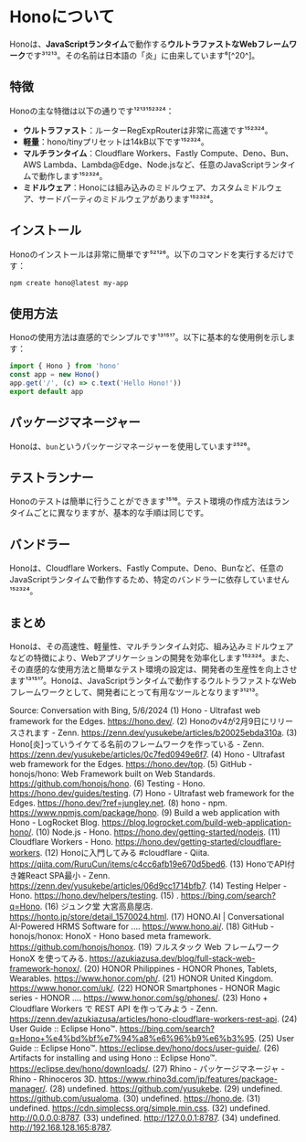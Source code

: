 # Honoについて

Honoは、**JavaScriptランタイム**で動作する**ウルトラファストなWebフレームワーク**です³¹²¹³。その名前は日本語の「炎」に由来しています⁶[^20^]。

## 特徴

Honoの主な特徴は以下の通りです¹²¹³¹⁵²³²⁴：
- **ウルトラファスト**：ルーターRegExpRouterは非常に高速です¹⁵²³²⁴。
- **軽量**：hono/tinyプリセットは14kB以下です¹⁵²³²⁴。
- **マルチランタイム**：Cloudflare Workers、Fastly Compute、Deno、Bun、AWS Lambda、Lambda@Edge、Node.jsなど、任意のJavaScriptランタイムで動作します¹⁵²³²⁴。
- **ミドルウェア**：Honoには組み込みのミドルウェア、カスタムミドルウェア、サードパーティのミドルウェアがあります¹⁵²³²⁴。

## インストール

Honoのインストールは非常に簡単です⁵²¹²⁶。以下のコマンドを実行するだけです：

```bash
npm create hono@latest my-app
```

## 使用方法

Honoの使用方法は直感的でシンプルです¹³¹⁵¹⁷。以下に基本的な使用例を示します：

```javascript
import { Hono } from 'hono'
const app = new Hono()
app.get('/', (c) => c.text('Hello Hono!'))
export default app
```

## パッケージマネージャー

Honoは、`bun`というパッケージマネージャーを使用しています²⁵²⁶。

## テストランナー

Honoのテストは簡単に行うことができます¹⁵¹⁶。テスト環境の作成方法はランタイムごとに異なりますが、基本的な手順は同じです。

## バンドラー

Honoは、Cloudflare Workers、Fastly Compute、Deno、Bunなど、任意のJavaScriptランタイムで動作するため、特定のバンドラーに依存していません¹⁵²³²⁴。

## まとめ

Honoは、その高速性、軽量性、マルチランタイム対応、組み込みミドルウェアなどの特徴により、Webアプリケーションの開発を効率化します¹⁵²³²⁴。また、その直感的な使用方法と簡単なテスト環境の設定は、開発者の生産性を向上させます¹³¹⁵¹⁷。Honoは、JavaScriptランタイムで動作するウルトラファストなWebフレームワークとして、開発者にとって有用なツールとなります³¹²¹³。

Source: Conversation with Bing, 5/6/2024
(1) Hono - Ultrafast web framework for the Edges. https://hono.dev/.
(2) Honoのv4が2月9日にリリースされます - Zenn. https://zenn.dev/yusukebe/articles/b20025ebda310a.
(3) Hono[炎]っていうイケてる名前のフレームワークを作っている - Zenn. https://zenn.dev/yusukebe/articles/0c7fed0949e6f7.
(4) Hono - Ultrafast web framework for the Edges. https://hono.dev/top.
(5) GitHub - honojs/hono: Web Framework built on Web Standards. https://github.com/honojs/hono.
(6) Testing - Hono. https://hono.dev/guides/testing.
(7) Hono - Ultrafast web framework for the Edges. https://hono.dev/?ref=jungley.net.
(8) hono - npm. https://www.npmjs.com/package/hono.
(9) Build a web application with Hono - LogRocket Blog. https://blog.logrocket.com/build-web-application-hono/.
(10) Node.js - Hono. https://hono.dev/getting-started/nodejs.
(11) Cloudflare Workers - Hono. https://hono.dev/getting-started/cloudflare-workers.
(12) Honoに入門してみる #cloudflare - Qiita. https://qiita.com/RuruCun/items/c4cc6afb19e670d5bed6.
(13) HonoでAPI付き雑React SPA最小 - Zenn. https://zenn.dev/yusukebe/articles/06d9cc1714bfb7.
(14) Testing Helper - Hono. https://hono.dev/helpers/testing.
(15) . https://bing.com/search?q=Hono.
(16) ジュンク堂 大宮高島屋店. https://honto.jp/store/detail_1570024.html.
(17) HONO.AI | Conversational AI-Powered HRMS Software for .... https://www.hono.ai/.
(18) GitHub - honojs/honox: HonoX - Hono based meta framework. https://github.com/honojs/honox.
(19) フルスタック Web フレームワーク HonoX を使ってみる. https://azukiazusa.dev/blog/full-stack-web-framework-honox/.
(20) HONOR Philippines - HONOR Phones, Tablets, Wearables. https://www.honor.com/ph/.
(21) HONOR United Kingdom. https://www.honor.com/uk/.
(22) HONOR Smartphones - HONOR Magic series - HONOR .... https://www.honor.com/sg/phones/.
(23) Hono + Cloudflare Workers で REST API を作ってみよう - Zenn. https://zenn.dev/azukiazusa/articles/hono-cloudflare-workers-rest-api.
(24) User Guide :: Eclipse Hono™. https://bing.com/search?q=Hono+%e4%bd%bf%e7%94%a8%e6%96%b9%e6%b3%95.
(25) User Guide :: Eclipse Hono™. https://eclipse.dev/hono/docs/user-guide/.
(26) Artifacts for installing and using Hono :: Eclipse Hono™. https://eclipse.dev/hono/downloads/.
(27) Rhino - パッケージマネージャ - Rhino - Rhinoceros 3D. https://www.rhino3d.com/jp/features/package-manager/.
(28) undefined. https://github.com/yusukebe.
(29) undefined. https://github.com/usualoma.
(30) undefined. https://hono.de.
(31) undefined. https://cdn.simplecss.org/simple.min.css.
(32) undefined. http://0.0.0.0:8787.
(33) undefined. http://127.0.0.1:8787.
(34) undefined. http://192.168.128.165:8787.